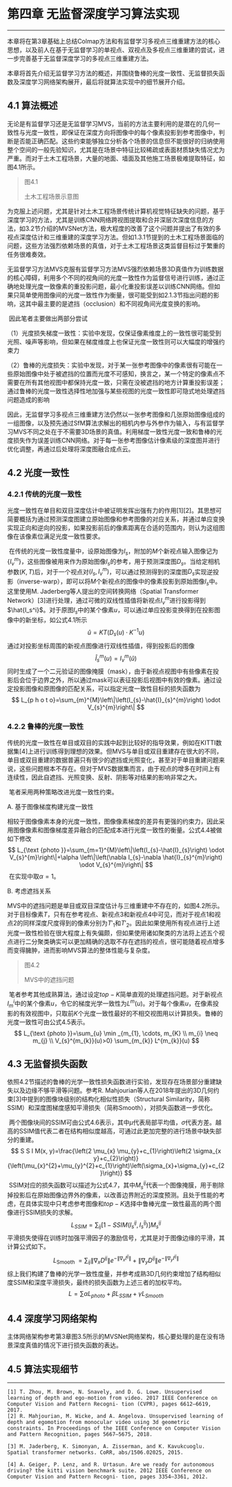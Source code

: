# 第四章 无监督深度学习算法实现


------

​		本章将在第3章基础上总结Colmap方法和有监督学习多视点三维重建方法的核心思想，以及前人在基于无监督学习的单视点、双视点及多视点三维重建的尝试，进一步完善基于无监督深度学习的多视点三维重建方法。

​		本章将首先介绍无监督学习方法的概述，并围绕鲁棒的光度一致性、无监督损失函数及深度学习网络架构展开，最后将就算法实现中的细节展开介绍。

## 4.1 算法概述

​		无论是有监督学习还是无监督学习MVS，当前的方法主要利用的是潜在的几何一致性与光度一致性，即保证在深度方向将图像中的每个像素投影到参考图像中，判断是否能正确匹配。这些约束能够独立分析各个场景的信息但不能很好的归纳使用整个空间的一般先验知识，尤其是在场景中特征比较稀疏或表面材质缺失情况尤为严重。而对于土木工程场景，大量的地面、墙面及其他施工场景极难提取特征，如图4.1所示。

> 图4.1
>
> 土木工程场景示意图

​		为克服上述问题，尤其是针对土木工程场景传统计算机视觉特征缺失的问题，基于深度学习的方法，尤其是训练CNN网络跨视图提取和合并深层次深度信息的方法，如3.2节介绍的MVSNet方法，极大程度的改善了这个问题并提出了有效的多视点深度估计和三维重建的深度学习方法。但如1.3.1节提到的土木工程场景面临的问题，这些方法强烈依赖场景的真值，对于土木工程场景这类监督目标过于繁重的任务很难奏效。

​		无监督学习方法MVS克服有监督学习方法MVS强烈依赖场景3D真值作为训练数据的核心障碍，利用多个不同的视角间的光度一致性作为监督信号进行训练，通过正确地处理光度一致像素的重投影问题，最小化重投影误差以训练CNN网络。但如果只简单使用图像间的光度一致性作为衡量，很可能受到如2.1.3节指出问题的影响，这其中最主要的是遮挡（occlusion）和不同视角间光度变换的影响。

​		因此笔者主要做出两部分尝试

（1）光度损失梯度一致性：实验中发现，仅保证像素维度上的一致性很可能受到光照、噪声等影响，但如果在梯度维度上也保证光度一致性则可以大幅度的增强约束力

（2）鲁棒的光度损失：实验中发现，对于某一张参考图像中的像素很有可能在一些原始图像中处于被遮挡的位置而光度不可感知，换言之，某一个特定的像素点不需要在所有其他视图中都保持光度一致，只需在没被遮挡的地方计算重投影误差；通过鲁棒的光度一致性选择性地加强与某些视图的光度一致性即可隐式地处理遮挡问题造成的影响

​			因此，无监督学习多视点三维重建方法仍然以一张参考图像和几张原始图像组成的一组图像，以及预先通过SfM算法求解出的相机内参与外参作为输入，与有监督学习MVS不同之处在于不需要3D场景的真值。利用梯度一致性光度一致和鲁棒的光度损失作为误差训练CNN网络。对于每一张参考图像估计像素级的深度图并进行优化调整，再通过后处理将深度图融合成点云。



## 4.2 光度一致性

### 4.2.1 传统的光度一致性

​		光度一致性在单目和双目深度估计中被证明发挥出强有力的作用\[1][2]。其思想可简要概括为通过预测深度图建立原始图像和参考图像的对应关系，并通过单应变换实现正向和逆向的投影，如果投影前后的像素距离在合适的范围内，则认为这组图像在该像素位满足光度一致性要求。

​		在传统的光度一致性度量中，设原始图像为$I_s$，附加的$M$个新视点输入图像记为$\{I_v^m\}$，这些图像被用来作为原始图像$I_s$的参考，用于预测深度图$D_s$。当给定相机参数$(K,T)$后，对于一个视点对$(I_s, I_v^m)$，可以通过预测得到的深度图$D_s$实现逆投影（inverse-warp），即可以将$M$个新视点的图像中的像素投影到原始图像$I_s$中。这里使用M. Jaderberg等人提出的空间转换网络（Spatial Transformer Network）[3]进行处理，通过可微的双线性插值将新视点$I_v^m$进行投影得到$\hat{I_s^i}$。对于原图$I_s$中的某个像素$u$，可以通过单应投影变换得到在投影图像中的新坐标，如公式4.1所示
$$
\hat{u} = K T (D_s(u) \cdot K^{-1} u)
$$
​		通过对投影坐标周围的新视点图像进行双线性插值，得到投影后的图像
$$
\hat I_s^m(u) = I_v^m(\hat u)
$$
​		同时生成了一个二元验证的图像掩膜（mask），由于新视点视图中有些像素在投影后会位于边界之外，所以通过mask可以表征投影后视图中有效的像素。通过设定投影图像和原图像的匹配关系，可以指定光度一致性目标的损失函数为
$$
L_{p h o t o}=\sum_{m}^{M}\left\|\left(I_{s}-\hat{I}_{s}^{m}\right) \odot V_{s}^{m}\right\|
$$

### 4.2.2 鲁棒的光度一致性

​		传统的光度一致性在单目或双目的实践中起到比较好的指导效果，例如在KITTI数据集[4]上进行训练得到理想的效果。但MVS与单目或双目重建存在很大的不同，单目或双目重建的数据普遍只有很少的遮挡或光照变化，甚至对于单目重建问题来说，这些问题根本不存在。但对于MVS数据集而言，由于视点的增多在时间上有连续性，因此自遮挡、光照变换、反射、阴影等对结果的影响非常之大。

​		笔者采用两种策略改进光度一致性约束。

A. 基于图像梯度构建光度一致性

​		相较于图像像素本身的光度一致性，图像像素梯度的差异有更强的约束力，因此采用图像像素和图像梯度差异融合的匹配成本进行光度一致性的衡量。公式4.4被做如下修改
$$
L_{\text {photo }}=\sum_{m=1}^{M}\left\|\left(I_{s}-\hat{I}_{s}\right) \odot V_{s}^{m}\right\|+\alpha \left\|\left(\nabla I_{s}-\nabla \hat{I}_{s}^{m}\right) \odot V_{s}^{m}\right\|
$$
​		在实现中取$\alpha = 1$。

B. 考虑遮挡关系

​		MVS中的遮挡问题是单目或双目深度估计与三维重建中不存在的，如图4.2所示。对于目标像素$T$，只有在参考视点、新视点3和新视点4中可见，而对于视点1和视点2的同样深度尺度得到的像素分别为$T'_1$和$T'_2$。因此如果使用所有视点进行上述光度一致性检验在很大程度上有失偏颇，但如果使用诸如聚类的方法将上述五个视点进行二分聚类确实可以更加精确的选取不存在遮挡的视点，很可能随着视点增多而变得臃肿，进而影响MVS算法的整体性能与复杂度。

> 图4.2 
>
> MVS中的遮挡问题

​		笔者参考其他成熟算法，通过设定$top-K$简单直观的处理遮挡问题。对于新视点$I_m^i$中的某个像素$u$，令它的梯度光学一致性为$L^m(u)$。对于每个像素$u$，在像素投影的有效视图中，只取前$K$个光度一致性最好的不相交视图用以计算损失。鲁棒的光度一致性可由公式4.5表示。
$$
L_{\text {photo }}=\sum_{u} \min _{m_{1}, \cdots, m_{K} \\ m_{i} \neq m_{j} \\ V_{s}^{m_{k}}(u)>0} \sum_{m_{k}} L^{m_{k}}(u)
$$


## 4.3 无监督损失函数

​		依照4.2节描述的鲁棒的光学一致性损失函数进行实验，发现存在场景部分重建缺失以及边缘不够平滑等问题。参考R. Mahjourian等人在2018年提出的3D几何约束[3]中提到的图像块级别的结构化相似性损失（Structural Similarity，简称SSIM）和深度图梯度感知平滑损失（简称Smooth），对损失函数进一步优化。

​		两个图像块间的SSIM可由公式4.6表示，其中$\mu$代表局部平均值，$\sigma$代表方差。越高的SSIM值代表二者在结构相似度越高，可通过此更加完整的进行场景中缺失部分的重建。
$$
S S I M(x, y)=\frac{\left(2 \mu_{x} \mu_{y}+c_{1}\right)\left(2 \sigma_{x y}+c_{2}\right)}{\left(\mu_{x}^{2}+\mu_{y}^{2}+c_{1}\right)\left(\sigma_{x}+\sigma_{y}+c_{2}\right)}
$$
​		SSIM对应的损失函数可以描述为公式4.7，其中$M_s^{ij}$代表一个图像掩膜，用于剔除掉投影后在原始图像边界外的像素，以改善边界附近的深度预测。且处于性能的考虑，在具体实现中只考虑参考图像和$top-K$选择中鲁棒光度一致性最高的两个图像进行SSIM损失的求解。
$$
L_{S S I M}=\sum_{i j}\left[1-S S I M\left(I_{s}^{i j}, I_{s}^{\hat{i} j}\right)\right] M_{s}^{i j}
$$
​		平滑损失使得在训练时加强平滑因子的激励信号，尤其是对于图像边缘的平滑，其计算公式如下。
$$
L_{\text {Smooth }}=\sum_{i j}\left\|\nabla_{x} D^{i j}\right\| e^{-\left\|\nabla_{x} I^{i j}\right\|}+\left\|\nabla_{y} D^{i j}\right\| e^{-\left\|\nabla_{y} I^{i j}\right\|}
$$
​		综上我们构建了鲁棒的光学一致性度量，并参考成熟3D几何约束增加了结构相似度SSIM和深度平滑损失，最终的损失函数为上述三者的加权平均。
$$
L = \sum \alpha L_{photo} + \beta L_{SSIM} + \gamma L_{Smooth}
$$


## 4.4 深度学习网络架构

​		主体网络架构参考第3章图3.5所示的MVSNet网络架构，核心要处理的是在没有场景深度真值的情况下进行损失函数的表达。



## 4.5 算法实现细节







-----

```
[1] T. Zhou, M. Brown, N. Snavely, and D. G. Lowe. Unsupervised learning of depth and ego-motion from video. 2017 IEEE Conference on Computer Vision and Pattern Recogni- tion (CVPR), pages 6612–6619, 2017.
[2] R. Mahjourian, M. Wicke, and A. Angelova. Unsupervised learning of depth and egomotion from monocular video using 3d geometric constraints. In Proceedings of the IEEE Conference on Computer Vision and Pattern Recognition, pages 5667–5675, 2018.

[3] M. Jaderberg, K. Simonyan, A. Zisserman, and K. Kavukcuoglu. Spatial transformer networks. CoRR, abs/1506.02025, 2015.

[4] A. Geiger, P. Lenz, and R. Urtasun. Are we ready for autonomous driving? the kitti vision benchmark suite. 2012 IEEE Conference on Computer Vision and Pattern Recogni- tion, pages 3354–3361, 2012.
```

